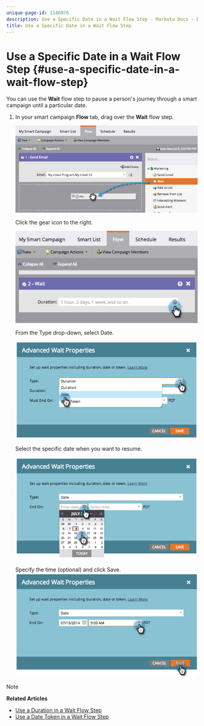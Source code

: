 ```yaml
---
unique-page-id: 1146976
description: Use a Specific Date in a Wait Flow Step - Marketo Docs - Product Documentation
title: Use a Specific Date in a Wait Flow Step
---
```


# Use a Specific Date in a Wait Flow Step {#use-a-specific-date-in-a-wait-flow-step}

You can use the **Wait** flow step to pause a person's journey through a smart campaign until a particular date.

1. In your smart campaign **Flow** tab, drag over the **Wait** flow step.

   ![](assets/image2014-9-22-11-3a50-3a55.png)

   Click the gear icon to the right.

   ![](assets/image2014-9-22-11-3a50-3a59.png)

   From the Type drop-down, select Date. 

   ![](assets/image2014-9-22-11-3a51-3a27.png)

   Select the specific date when you want to resume.

   ![](assets/image2014-9-22-11-3a51-3a20.png)

   Specify the time (optional) and click Save.
   ![](assets/image2014-9-22-11-3a51-3a13.png)

>[!NOTE]
>
>**Related Articles**
>
>* [Use a Duration in a Wait Flow Step](use-a-duration-in-a-wait-flow-step.md)
>* [Use a Date Token in a Wait Flow Step](use-a-date-token-in-a-wait-flow-step.md)
>

